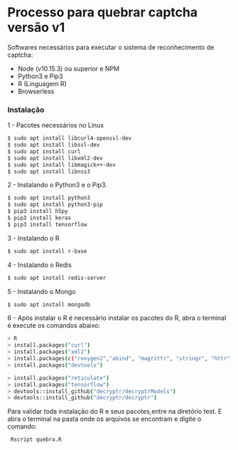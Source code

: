 # Processo para quebrar captcha versão v1

Softwares necessários para executar o sistema de reconhecimento de captcha:

-   Node (v10.15.3) ou superior e NPM
-   Python3 e Pip3
-   R (Linguagem R)
-   Browserless

### Instalação

1 - Pacotes necessários no Linux

```sh
$ sudo apt install libcurl4-openssl-dev
$ sudo apt install libssl-dev
$ sudo apt install curl
$ sudo apt install libxml2-dev
$ sudo apt install libmagick++-dev
$ sudo apt install libnss3
```

2 - Instalando o Python3 e o Pip3.

```sh
$ sudo apt install python3
$ sudo apt install python3-pip
$ pip3 install h5py
$ pip3 install keras
$ pip3 install tensorflow
```

3 - Instalando o R

```sh
$ sudo apt install r-base
```

4 - Instalando o Redis

```sh
$ sudo apt install redis-server
```

5 - Instalando o Mongo

```sh
$ sudo apt install mongodb
```

6 - Após instalar o R é necessário instalar os pacotes do R, abra o terminal é execute os comandos abaixo:

```sh
> R
> install.packages("curl")
> install.packages("xml2")
> install.packages(c("roxygen2","abind", "magrittr", "stringr", "httr", "jpeg", "png", "purrr", "keras", "progress","magick"))
> install.packages("devtools")

> install.packages("reticulate")
> install.packages("tensorflow")
> devtools::install_github("decryptr/decryptrModels")
> devtools::install_github("decryptr/decryptr")
```

Para validar toda instalação do R e seus pacotes,entre na diretório test. E abra o terminal na pasta onde os arquivos se encontram e digite o comando:

```sh
 Rscript quebra.R
```
